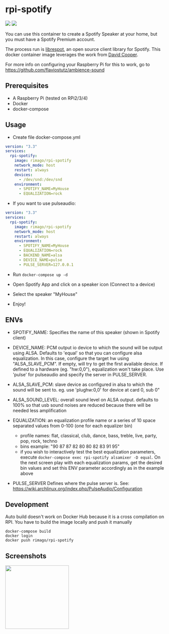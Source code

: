 # rpi-spotify
[<img src="https://img.shields.io/docker/pulls/rimago/rpi-spotify"/>](https://hub.docker.com/r/rimago/rpi-spotify)
[<img src="https://img.shields.io/docker/automated/rimago/rpi-spotify"/>](https://hub.docker.com/r/rimago/rpi-spotify)

You can use this container to create a Spotify Speaker at your home, but you must have a Spotify Premium account.

The process run is [librespot](https://github.com/plietar/librespot), an open source client library for Spotify.
This docker container image leverages the work from [David Cooper](https://dtcooper.github.io/raspotify).

For more info on configuring your Raspberry Pi for this to work, go to https://github.com/flaviostutz/ambience-sound

## Prerequisites

* A Raspberry Pi (tested on RPi2/3/4)
* Docker
* docker-compose

## Usage

* Create file docker-compose.yml

```yml
version: "3.3"
services:
  rpi-spotify:
    image: rimago/rpi-spotify
    network_mode: host
    restart: always
    devices:
      - /dev/snd:/dev/snd
    environment:
      - SPOTIFY_NAME=MyHouse
      - EQUALIZATION=rock
```

* If you want to use pulseaudio:
```yml
version: "3.3"
services:
  rpi-spotify:
    image: rimago/rpi-spotify
    network_mode: host
    restart: always
    environment:
      - SPOTIFY_NAME=MyHouse
      - EQUALIZATION=rock
      - BACKEND_NAME=alsa
      - DEVICE_NAME=pulse
      - PULSE_SERVER=127.0.0.1
```

* Run ```docker-compose up -d```

* Open Spotify App and click on a speaker icon (Connect to a device)

* Select the speaker "MyHouse"

* Enjoy!


## ENVs

* SPOTIFY_NAME: Specifies the name of this speaker (shown in Spotify client)

* DEVICE_NAME: PCM output io device to which the sound will be output using ALSA. Defaults to 'equal' so that you can configure alsa equalization. In this case, configure the target hw using "ALSA_SLAVE_PCM". If empty, will try to get the first available device. If defined to a hardware (eg. "hw:0,0"), equalization won't take place. Use 'pulse' for pulseaudio and specify the server in PULSE_SERVER.

* ALSA_SLAVE_PCM: slave device as configured in alsa to which the sound will be sent to. eg. use 'plughw:0,0' for device at card 0, sub 0"

* ALSA_SOUND_LEVEL: overall sound level on ALSA output. defaults to 100% so that usb sound noises are reduced because there will be needed less amplification

* EQUALIZATION: an equalization profile name or a series of 10 space separated values from 0-100 (one for each equalizer bin)
  * profile names: flat, classical, club, dance, bass, treble, live, party, pop, rock, techno
  * bins example: "90 87 87 82 80 80 82 83 91 95"
  * if you wish to interactively test the best equalization parameters, execute ```docker-compose exec rpi-spotify alsamixer -D equal```. On the next screen play with each equalization params, get the desired bin values and set this ENV parameter accordingly as in the example above

* PULSE_SERVER Defines where the pulse server is. See: https://wiki.archlinux.org/index.php/PulseAudio/Configuration

## Development

Auto build doesn't work on Docker Hub because it is a cross compilation on RPI. You have to build the image locally and push it manually

```shell
docker-compose build
docker login
docker push rimago/rpi-spotify
```

## Screenshots

<img src="screenshot.png" width="200" />
